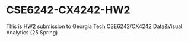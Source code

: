 # CSE6242-CX4242-HW2
This is HW2 submission to Georgia Tech CSE6242/CX4242 Data&amp;Visual Analytics (25 Spring)
